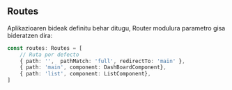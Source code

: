 ## Routes

Aplikazioaren bideak definitu behar ditugu, Router modulura parametro gisa bideratzen dira:

```typescript
const routes: Routes = [
    // Ruta por defecto
    { path: '',  pathMatch: 'full', redirectTo: 'main' },
    { path: 'main', component: DashBoardComponent},
    { path: 'list', component: ListComponent},
]

```


